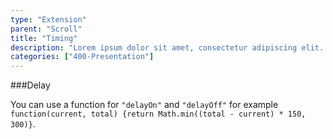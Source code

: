 ```yaml
---
type: "Extension"
parent: "Scroll"
title: "Timing"
description: "Lorem ipsum dolor sit amet, consectetur adipiscing elit. Nunc tempus laoreet leo sit amet iaculis."
categories: ["400-Presentation"]
---
```


###Delay

You can use a function for `"delayOn"` and `"delayOff"` for example `function(current, total) {return Math.min((total - current) * 150, 300)}`.

<demo>
  <div class="gatbsy_demo_item" data-iframe="iframe/core/scroll/delay">
  </div>
</demo>
